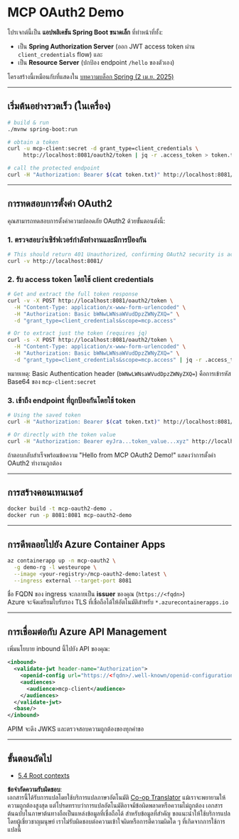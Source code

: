 <!--
CO_OP_TRANSLATOR_METADATA:
{
  "original_hash": "0a7083e660ca0d85fd6a947514c61993",
  "translation_date": "2025-07-14T00:42:03+00:00",
  "source_file": "05-AdvancedTopics/mcp-oauth2-demo/README.md",
  "language_code": "th"
}
-->
# MCP OAuth2 Demo

โปรเจกต์นี้เป็น **แอปพลิเคชัน Spring Boot ขนาดเล็ก** ที่ทำหน้าที่ทั้ง:

* เป็น **Spring Authorization Server** (ออก JWT access token ผ่าน `client_credentials` flow) และ  
* เป็น **Resource Server** (ปกป้อง endpoint `/hello` ของตัวเอง)

โครงสร้างนี้เหมือนกับที่แสดงใน [บทความบล็อก Spring (2 เม.ย. 2025)](https://spring.io/blog/2025/04/02/mcp-server-oauth2)

---

## เริ่มต้นอย่างรวดเร็ว (ในเครื่อง)

```bash
# build & run
./mvnw spring-boot:run

# obtain a token
curl -u mcp-client:secret -d grant_type=client_credentials \
     http://localhost:8081/oauth2/token | jq -r .access_token > token.txt

# call the protected endpoint
curl -H "Authorization: Bearer $(cat token.txt)" http://localhost:8081/hello
```

---

## การทดสอบการตั้งค่า OAuth2

คุณสามารถทดสอบการตั้งค่าความปลอดภัย OAuth2 ด้วยขั้นตอนดังนี้:

### 1. ตรวจสอบว่าเซิร์ฟเวอร์กำลังทำงานและมีการป้องกัน

```bash
# This should return 401 Unauthorized, confirming OAuth2 security is active
curl -v http://localhost:8081/
```

### 2. รับ access token โดยใช้ client credentials

```bash
# Get and extract the full token response
curl -v -X POST http://localhost:8081/oauth2/token \
  -H "Content-Type: application/x-www-form-urlencoded" \
  -H "Authorization: Basic bWNwLWNsaWVudDpzZWNyZXQ=" \
  -d "grant_type=client_credentials&scope=mcp.access"

# Or to extract just the token (requires jq)
curl -s -X POST http://localhost:8081/oauth2/token \
  -H "Content-Type: application/x-www-form-urlencoded" \
  -H "Authorization: Basic bWNwLWNsaWVudDpzZWNyZXQ=" \
  -d "grant_type=client_credentials&scope=mcp.access" | jq -r .access_token > token.txt
```

หมายเหตุ: Basic Authentication header (`bWNwLWNsaWVudDpzZWNyZXQ=`) คือการเข้ารหัส Base64 ของ `mcp-client:secret`

### 3. เข้าถึง endpoint ที่ถูกป้องกันโดยใช้ token

```bash
# Using the saved token
curl -H "Authorization: Bearer $(cat token.txt)" http://localhost:8081/hello

# Or directly with the token value
curl -H "Authorization: Bearer eyJra...token_value...xyz" http://localhost:8081/hello
```

ถ้าตอบกลับสำเร็จพร้อมข้อความ "Hello from MCP OAuth2 Demo!" แสดงว่าการตั้งค่า OAuth2 ทำงานถูกต้อง

---

## การสร้างคอนเทนเนอร์

```bash
docker build -t mcp-oauth2-demo .
docker run -p 8081:8081 mcp-oauth2-demo
```

---

## การดีพลอยไปยัง **Azure Container Apps**

```bash
az containerapp up -n mcp-oauth2 \
  -g demo-rg -l westeurope \
  --image <your-registry>/mcp-oauth2-demo:latest \
  --ingress external --target-port 8081
```

ชื่อ FQDN ของ ingress จะกลายเป็น **issuer** ของคุณ (`https://<fqdn>`)  
Azure จะจัดเตรียมใบรับรอง TLS ที่เชื่อถือได้ให้อัตโนมัติสำหรับ `*.azurecontainerapps.io`

---

## การเชื่อมต่อกับ **Azure API Management**

เพิ่มนโยบาย inbound นี้ไปยัง API ของคุณ:

```xml
<inbound>
  <validate-jwt header-name="Authorization">
    <openid-config url="https://<fqdn>/.well-known/openid-configuration"/>
    <audiences>
      <audience>mcp-client</audience>
    </audiences>
  </validate-jwt>
  <base/>
</inbound>
```

APIM จะดึง JWKS และตรวจสอบความถูกต้องของทุกคำขอ

---

## ขั้นตอนถัดไป

- [5.4 Root contexts](../mcp-root-contexts/README.md)

**ข้อจำกัดความรับผิดชอบ**:  
เอกสารนี้ได้รับการแปลโดยใช้บริการแปลภาษาอัตโนมัติ [Co-op Translator](https://github.com/Azure/co-op-translator) แม้เราจะพยายามให้ความถูกต้องสูงสุด แต่โปรดทราบว่าการแปลอัตโนมัติอาจมีข้อผิดพลาดหรือความไม่ถูกต้อง เอกสารต้นฉบับในภาษาต้นทางถือเป็นแหล่งข้อมูลที่เชื่อถือได้ สำหรับข้อมูลที่สำคัญ ขอแนะนำให้ใช้บริการแปลโดยผู้เชี่ยวชาญมนุษย์ เราไม่รับผิดชอบต่อความเข้าใจผิดหรือการตีความผิดใด ๆ ที่เกิดจากการใช้การแปลนี้